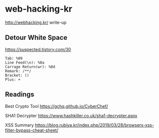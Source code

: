 # web-hacking-kr
http://webhacking.kr/ write-up

## Detour White Space
https://suspected.tistory.com/30

```
Tab: %09
Line Feed(\n): %0a
Carrage Return(wr): %0d
Remark: /**/
Bracket: ()
Plus: +
```

## Readings
Best Crypto Tool
https://gchq.github.io/CyberChef/

SHA1 Decrypter
https://www.hashkiller.co.uk/sha1-decrypter.aspx

XSS Summary
https://blog.rubiya.kr/index.php/2019/03/28/browsers-xss-filter-bypass-cheat-sheet/
